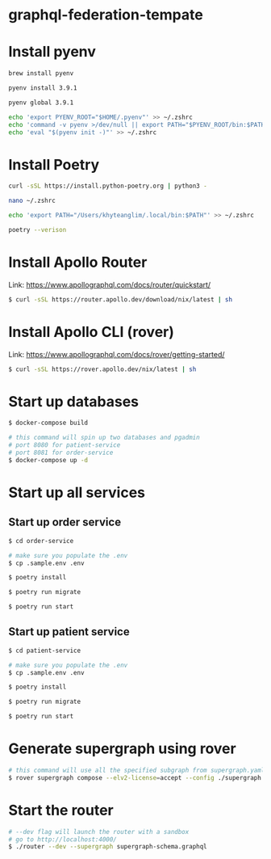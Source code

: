 # graphql-federation-tempate

# Install pyenv
```bash
brew install pyenv

pyenv install 3.9.1

pyenv global 3.9.1

echo 'export PYENV_ROOT="$HOME/.pyenv"' >> ~/.zshrc
echo 'command -v pyenv >/dev/null || export PATH="$PYENV_ROOT/bin:$PATH"' >> ~/.zshrc
echo 'eval "$(pyenv init -)"' >> ~/.zshrc
```

# Install Poetry
```bash
curl -sSL https://install.python-poetry.org | python3 -

nano ~/.zshrc

echo 'export PATH="/Users/khyteanglim/.local/bin:$PATH"' >> ~/.zshrc

poetry --verison
```

# Install Apollo Router
Link: https://www.apollographql.com/docs/router/quickstart/
```bash
$ curl -sSL https://router.apollo.dev/download/nix/latest | sh
```

# Install Apollo CLI (rover)
Link: https://www.apollographql.com/docs/rover/getting-started/
```bash
$ curl -sSL https://rover.apollo.dev/nix/latest | sh
```

# Start up databases
```bash
$ docker-compose build

# this command will spin up two databases and pgadmin 
# port 8080 for patient-service
# port 8081 for order-service
$ docker-compose up -d
```

# Start up all services
## Start up order service
```bash
$ cd order-service

# make sure you populate the .env
$ cp .sample.env .env

$ poetry install

$ poetry run migrate

$ poetry run start
```

## Start up patient service
```bash
$ cd patient-service

# make sure you populate the .env
$ cp .sample.env .env

$ poetry install

$ poetry run migrate

$ poetry run start
```

# Generate supergraph using rover
```bash
# this command will use all the specified subgraph from supergraph.yaml and generate a supergraph in supergraph-schema.graphql
$ rover supergraph compose --elv2-license=accept --config ./supergraph.yaml > supergraph-schema.graphql
```

# Start the router
```bash
# --dev flag will launch the router with a sandbox
# go to http://localhost:4000/
$ ./router --dev --supergraph supergraph-schema.graphql
```
